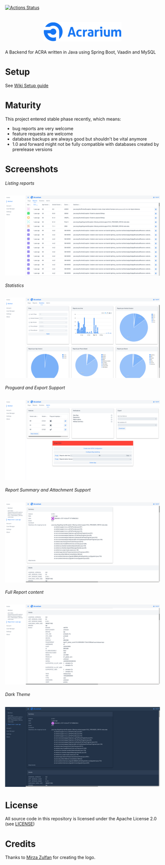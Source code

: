 [![Actions Status](https://github.com/F43nd1r/Acrarium/workflows/tests/badge.svg)](https://github.com/F43nd1r/Acrarium/actions)

<h1 align=center>
<img src="acrarium/src/main/resources/META-INF/resources/frontend/logo.png" width=50%>
</h1>
A Backend for ACRA written in Java using Spring Boot, Vaadin and MySQL

# Setup

See [Wiki Setup guide](https://github.com/F43nd1r/acra-backend/wiki/Setup-guide)

# Maturity

This project entered stable phase recently, which means:
 - bug reports are very welcome
 - feature requests are welcome
 - database backups are always good but shouldn't be vital anymore
 - 1.0 and forward might not be fully compatible with databases created by prerelease versions

# Screenshots

###### Listing reports
![report list](screenshots/reports.png)

###### Statistics
![statistics](screenshots/statistics.png)

###### Proguard and Export Support
![admin tab](screenshots/admin.png)

###### Report Summary and Attachment Support
![report summary](screenshots/summary.png)

###### Full Report content
![report content](screenshots/details.png)

###### Dark Theme
![dark theme](screenshots/dark.png)

# License

All source code in this repository is licensed under the Apache License 2.0 (see [LICENSE](LICENSE))

# Credits

 Thanks to [Mirza Zulfan](https://github.com/mirzazulfan) for creating the logo.
